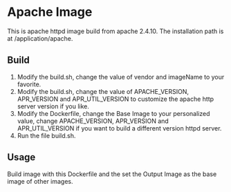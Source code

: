 Apache Image 
============

This is apache httpd image build from apache 2.4.10. The installation path is at /application/apache.

Build
-----

1. Modify the build.sh, change the value of vendor and imageName to your favorite.
2. Modify the build.sh, change the value of APACHE_VERSION, APR_VERSION and APR_UTIL_VERSION to customize the apache http server version if you like.
3. Modify the Dockerfile, change the Base Image to your personalized value, change APACHE_VERSION, APR_VERSION and APR_UTIL_VERSION if you want to build a different version httpd server.
4. Run the file build.sh.

Usage
-----

Build image with this Dockerfile and the set the Output Image as the base image of other images.

